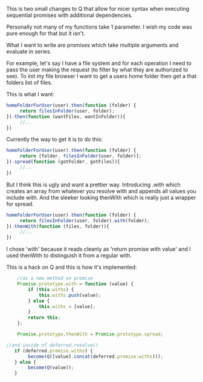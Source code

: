 This is two small changes to Q that allow for nicer syntax when executing sequential promises with additional dependencies. 

Personally not many of my functions take 1 parameter. I wish my code was pure enough for that but it isn't.

What I want to write are promises which take multiple arguments and evaluate in series. 

For example, let's say I have a file system and for each operation I need to pass the user making the request (to filter by what they are authorized to see). To init my file browser I want to get a users home folder then get a that folders list of files.

This is what I want:
```javascript
homeFolderForUser(user).then(function (folder) {
     return filesInFolder(user, folder);
}).then(function (wantFiles, wantInFolder)){
     //...
})
```

Currently the way to get it is to do this:
```javascript
homeFolderForUser(user).then(function (folder) {
     return [folder, filesInFolder(user, folder)];
}).spread(function (gotFolder, gotFiles)){
     //...
})
```

But I think this is ugly and want a prettier way. Introducing .with which creates an array from whatever you resolve with and appends all values you include with. And the sleeker looking thenWith which is really just a wrapper for spread. 

```javascript
homeFolderForUser(user).then(function (folder) {
     return filesInFolder(user, folder).with(folder);
}).thenWith(function (files, folder)){
     //...
})
```

I chose 'with' because it reads cleanly as 'return promise with value' and I used thenWith to distinguish it from a regular with.

This is a hack on Q and this is how it's implemented:
```javascript
    //as a new method on promise
    Promise.prototype.with = function (value) {
        if (this.withs) {
            this.withs.push(value);
        } else {
            this.withs = [value];
        }
        return this;
    };

    Promise.prototype.thenWith = Promise.prototype.spread;
```
```javascript
//and inside of deferred.resolve()
   if (deferred.promise.withs) {
        become(Q([value].concat(deferred.promise.withs)));
   } else {
        become(Q(value));
   }
```
